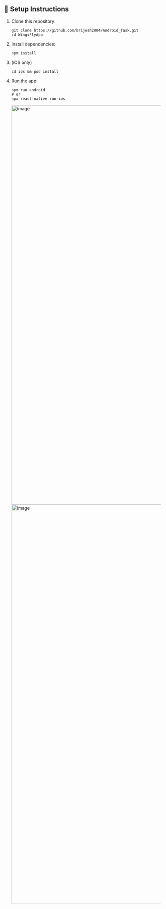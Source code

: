 <h2>🧭 Setup Instructions</h2>

<ol>
  <li>
    <p>Clone this repository:</p>
    <pre><code>git clone https://github.com/brijesh2004/Android_Task.git
cd WingsFlyApp</code></pre>
  </li>
  <li>
    <p>Install dependencies:</p>
    <pre><code>npm install</code></pre>
  </li>
  <li>
    <p>(iOS only)</p>
    <pre><code>cd ios &amp;&amp; pod install</code></pre>
  </li>
  <li>
    <p>Run the app:</p>
    <pre><code>npm run android
# or
npx react-native run-ios</code></pre>

<img width="576" height="1280" alt="image" src="https://github.com/user-attachments/assets/433a3de3-80eb-4b97-93f1-71cf3ca84690" />
<img width="576" height="1280" alt="image" src="https://github.com/user-attachments/assets/194f8273-e8ed-4c05-903b-eb6b25c19e8a" />


  </li>
</ol>
